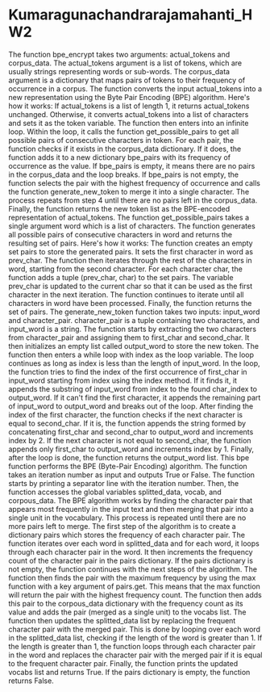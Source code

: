 # Kumaragunachandrarajamahanti_HW2
The function bpe_encrypt takes two arguments: actual_tokens and corpus_data.
The actual_tokens argument is a list of tokens, which are usually strings representing words or sub-words.
The corpus_data argument is a dictionary that maps pairs of tokens to their frequency of occurrence in a corpus.
The function converts the input actual_tokens into a new representation using the Byte Pair Encoding (BPE) algorithm. Here's how it works:
If actual_tokens is a list of length 1, it returns actual_tokens unchanged.
Otherwise, it converts actual_tokens into a list of characters and sets it as the token variable.
The function then enters into an infinite loop.
Within the loop, it calls the function get_possible_pairs to get all possible pairs of consecutive characters in token.
For each pair, the function checks if it exists in the corpus_data dictionary. If it does, the function adds it to a new dictionary bpe_pairs with its frequency of occurrence as the value.
If bpe_pairs is empty, it means there are no pairs in the corpus_data and the loop breaks.
If bpe_pairs is not empty, the function selects the pair with the highest frequency of occurrence and calls the function generate_new_token to merge it into a single character.
The process repeats from step 4 until there are no pairs left in the corpus_data.
Finally, the function returns the new token list as the BPE-encoded representation of actual_tokens.
The function get_possible_pairs takes a single argument word which is a list of characters.
The function generates all possible pairs of consecutive characters in word and returns the resulting set of pairs.
Here's how it works:
The function creates an empty set pairs to store the generated pairs.
It sets the first character in word as prev_char.
The function then iterates through the rest of the characters in word, starting from the second character.
For each character char, the function adds a tuple (prev_char, char) to the set pairs.
The variable prev_char is updated to the current char so that it can be used as the first character in the next iteration.
The function continues to iterate until all characters in word have been processed.
Finally, the function returns the set of pairs.
The generate_new_token function takes two inputs: input_word and character_pair.
character_pair is a tuple containing two characters, and input_word is a string.
The function starts by extracting the two characters from character_pair and assigning them to first_char and second_char.
It then initializes an empty list called output_word to store the new token.
The function then enters a while loop with index as the loop variable. The loop continues as long as index is less than the length of input_word.
In the loop, the function tries to find the index of the first occurrence of first_char in input_word starting from index using the index method. If it finds it, it appends the substring of input_word from index to the found char_index to output_word.
If it can't find the first character, it appends the remaining part of input_word to output_word and breaks out of the loop.
After finding the index of the first character, the function checks if the next character is equal to second_char. If it is, the function appends the string formed by concatenating first_char and second_char to output_word and increments index by 2.
If the next character is not equal to second_char, the function appends only first_char to output_word and increments index by 1.
Finally, after the loop is done, the function returns the output_word list.
This bpe function performs the BPE (Byte-Pair Encoding) algorithm.
The function takes an iteration number as input and outputs True or False.
The function starts by printing a separator line with the iteration number. Then, the function accesses the global variables splitted_data, vocab, and corpous_data.
The BPE algorithm works by finding the character pair that appears most frequently in the input text and then merging that pair into a single unit in the vocabulary. This process is repeated until there are no more pairs left to merge.
The first step of the algorithm is to create a dictionary pairs which stores the frequency of each character pair. The function iterates over each word in splitted_data and for each word, it loops through each character pair in the word. It then increments the frequency count of the character pair in the pairs dictionary.
If the pairs dictionary is not empty, the function continues with the next steps of the algorithm.
The function then finds the pair with the maximum frequency by using the max function with a key argument of pairs.get. This means that the max function will return the pair with the highest frequency count.
The function then adds this pair to the corpous_data dictionary with the frequency count as its value and adds the pair (merged as a single unit) to the vocabs list.
The function then updates the splitted_data list by replacing the frequent character pair with the merged pair. This is done by looping over each word in the splitted_data list, checking if the length of the word is greater than 1. If the length is greater than 1, the function loops through each character pair in the word and replaces the character pair with the merged pair if it is equal to the frequent character pair.
Finally, the function prints the updated vocabs list and returns True.
If the pairs dictionary is empty, the function returns False.
